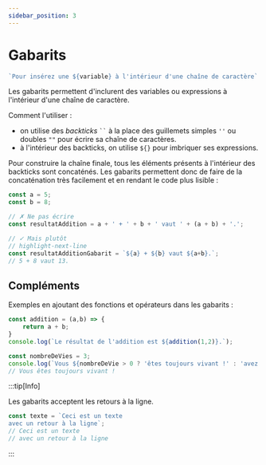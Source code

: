 ```yaml
---
sidebar_position: 3
---
```


# Gabarits

```js
`Pour insérez une ${variable} à l'intérieur d'une chaîne de caractère`
```

Les gabarits permettent d'inclurent des variables ou expressions à l'intérieur d'une chaîne de caractère.

Comment l'utiliser : 
- on utilise des *backticks* ``` `` ``` à la place des guillemets simples `''` ou doubles `""` pour écrire sa chaîne de caractères. 
- à l'intérieur des backticks, on utilise `${}` pour imbriquer ses expressions.

Pour construire la chaîne finale, tous les éléments présents à l'intérieur des backticks sont concaténés. Les gabarits permettent donc de faire de la concaténation très facilement et en rendant le code plus lisible : 

```js
const a = 5;
const b = 8;

// ✗ Ne pas écrire
const resultatAddition = a + ' + ' + b + ' vaut ' + (a + b) + '.';

// ✓ Mais plutôt
// highlight-next-line
const resultatAdditionGabarit = `${a} + ${b} vaut ${a+b}.`;
// 5 + 8 vaut 13.
```

## Compléments

Exemples en ajoutant des fonctions et opérateurs dans les gabarits : 

```js
const addition = (a,b) => {
    return a + b;
}
console.log(`Le résultat de l'addition est ${addition(1,2)}.`);

const nombreDeVies = 3;
console.log(`Vous ${nombreDeVie > 0 ? 'êtes toujours vivant !' : 'avez perdu.'}`);
// Vous êtes toujours vivant !
```

:::tip[Info]

Les gabarits acceptent les retours à la ligne.

```js
const texte = `Ceci est un texte
avec un retour à la ligne`;
// Ceci est un texte
// avec un retour à la ligne
```

:::